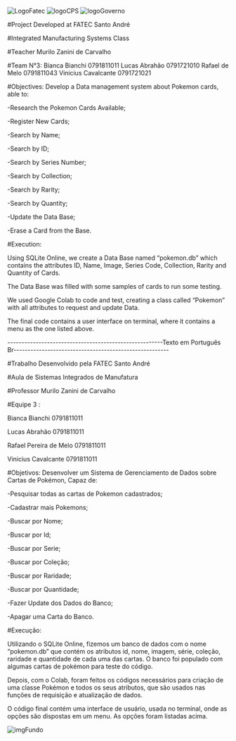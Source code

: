 ![LogoFatec](http://fatecsantoandre.edu.br/images/logo.png)
![logoCPS](http://fatecsantoandre.edu.br/images/logo_centro.png)
![logoGoverno](http://fatecsantoandre.edu.br/images/logo_sp.png)

#Project Developed at FATEC Santo André 

#Integrated Manufacturing Systems Class 

#Teacher Murilo Zanini de Carvalho 

#Team N°3:
Bianca Bianchi          0791811011
Lucas Abrahão		0791721010
Rafael de Melo 		0791811043
Vinicius Cavalcante	0791721021

#Objectives: Develop a Data management system about Pokemon cards, able to: 

 -Research the Pokemon Cards Available; 

 -Register New Cards; 

 -Search by Name; 

 -Search by ID; 

 -Search by Series Number; 

 -Search by Collection;  

 -Search by Rarity; 

 -Search by Quantity; 

 -Update the Data Base; 

 -Erase a Card from the Base. 

#Execution: 

Using SQLite Online, we create a Data Base named “pokemon.db” which contains the attributes ID, Name, Image, Series Code, Collection, Rarity and Quantity of Cards. 

The Data Base was filled with some samples of cards to run some testing. 

We used Google Colab to code and test, creating a class called “Pokemon” with all attributes to request and update Data. 

The final code contains a user interface on terminal, where it contains a menu as the one listed above. 

-------------------------------------------------------Texto em Português Br-------------------------------------------------------

#Trabalho Desenvolvido pela FATEC Santo André 

#Aula de Sistemas Integrados de Manufatura 

#Professor Murilo Zanini de Carvalho  

#Equipe 3 : 

Bianca Bianchi   0791811011 

Lucas Abrahão   0791811011 

Rafael Pereira de Melo   0791811011 

Vinicius Cavalcante   0791811011 

#Objetivos: Desenvolver um Sistema de Gerenciamento de Dados sobre Cartas de Pokémon, Capaz de: 

 -Pesquisar todas as cartas de Pokemon cadastrados; 

 -Cadastrar mais Pokemons; 

 -Buscar por Nome; 

 -Buscar por Id; 

 -Buscar por Serie; 

 -Buscar por Coleção; 

 -Buscar por Raridade; 

 -Buscar por Quantidade; 

 -Fazer Update dos Dados do Banco; 

 -Apagar uma Carta do Banco. 

#Execução: 

Utilizando o SQLite Online, fizemos um banco de dados com o nome “pokemon.db” que contém os atributos id, nome, imagem, série, coleção, raridade e quantidade de cada uma das cartas. O banco foi populado com algumas cartas de pokémon para teste do código. 

Depois, com o Colab, foram feitos os códigos necessários para criação de uma classe Pokémon e todos os seus atributos, que são usados nas funções de requisição e atualização de dados.  

O código final contém uma interface de usuário, usada no terminal, onde as opções são dispostas em um menu. As opções foram listadas acima.  

![imgFundo](https://pokemontcg.io/static/media/pokemon-minimalist.30bc8a16.png)
